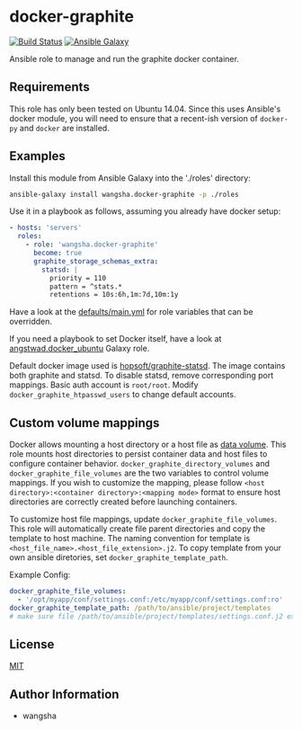 docker-graphite
============

[![Build Status](https://travis-ci.org/wangsha/docker-graphite.svg?branch=master)](https://travis-ci.org/wangsha/docker-graphite)
[![Ansible Galaxy](https://img.shields.io/badge/AnsibleGalaxy-wangsha.docker--graphite-blue.svg)](https://galaxy.ansible.com/wangsha/docker-graphite/)

Ansible role to manage and run the graphite docker container.

Requirements
------------

This role has only been tested on Ubuntu 14.04. Since this uses Ansible's
docker module, you will need to ensure that a recent-ish version of `docker-py`
and `docker` are installed.

Examples
--------

Install this module from Ansible Galaxy into the './roles' directory:
```bash
ansible-galaxy install wangsha.docker-graphite -p ./roles
```

Use it in a playbook as follows, assuming you already have docker setup:
```yaml
- hosts: 'servers'
  roles:
    - role: 'wangsha.docker-graphite'
      become: true
      graphite_storage_schemas_extra:
        statsd: |
          priority = 110
          pattern = ^stats.*
          retentions = 10s:6h,1m:7d,10m:1y
```

Have a look at the [defaults/main.yml](defaults/main.yml) for role variables
that can be overridden.

If you need a playbook to set Docker itself, have a look at [angstwad.docker_ubuntu](https://github.com/angstwad/docker.ubuntu) Galaxy role.

Default docker image used is [hopsoft/graphite-statsd](https://hub.docker.com/r/hopsoft/graphite-statsd/). 
The image contains both graphite and statsd. To disable statsd, remove corresponding port mappings.
Basic auth account is `root/root`. Modify `docker_graphite_htpasswd_users` to change default accounts.


Custom volume mappings
----------------------
Docker allows mounting a host directory or a host file as [data volume](https://docs.docker.com/engine/userguide/containers/dockervolumes/).
This role mounts host directories to persist container data and host files to configure container behavior.
`docker_graphite_directory_volumes` and `docker_graphite_file_volumes` are the two variables to control volume mappings.
If you wish to customize the mapping, please follow `<host directory>:<container directory>:<mapping mode>` format
 to ensure host directories are correctly created before launching containers.
 
To customize host file mappings, update `docker_graphite_file_volumes`. 
This role will automatically create file parent directories and copy the template 
to host machine. The naming convention for template is `<host_file_name>.<host_file_extension>.j2`.
To copy template from your own ansible diretories, set `docker_graphite_template_path`.

Example Config:
```yaml
docker_graphite_file_volumes:
  - '/opt/myapp/conf/settings.conf:/etc/myapp/conf/settings.conf:ro'
docker_graphite_template_path: /path/to/ansible/project/templates
# make sure file /path/to/ansible/project/templates/settings.conf.j2 exists. 
```


License
-------

[MIT](LICENSE.txt)

Author Information
------------------

- wangsha
